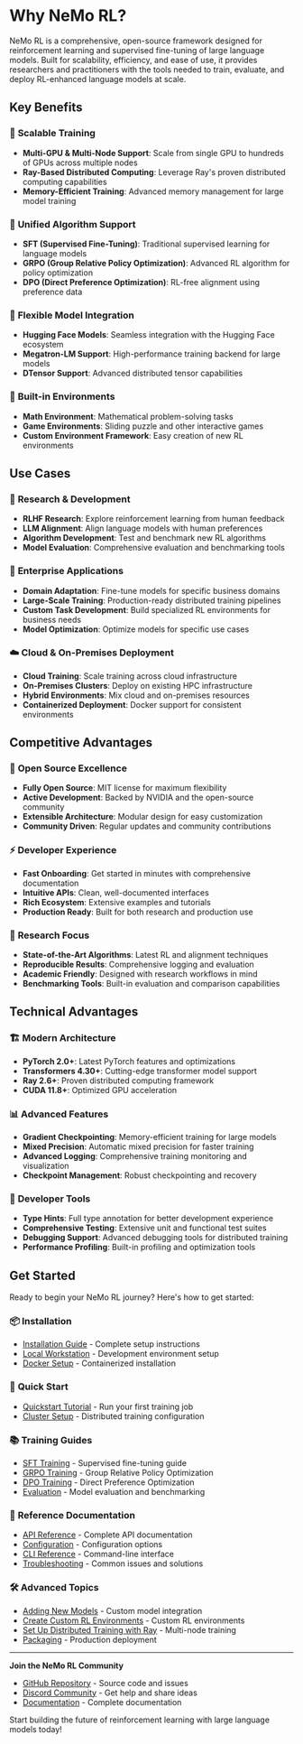 # Why NeMo RL?

NeMo RL is a comprehensive, open-source framework designed for reinforcement learning and supervised fine-tuning of large language models. Built for scalability, efficiency, and ease of use, it provides researchers and practitioners with the tools needed to train, evaluate, and deploy RL-enhanced language models at scale.

## Key Benefits

### 🚀 **Scalable Training**
- **Multi-GPU & Multi-Node Support**: Scale from single GPU to hundreds of GPUs across multiple nodes
- **Ray-Based Distributed Computing**: Leverage Ray's proven distributed computing capabilities
- **Memory-Efficient Training**: Advanced memory management for large model training

### 🧠 **Unified Algorithm Support**
- **SFT (Supervised Fine-Tuning)**: Traditional supervised learning for language models
- **GRPO (Group Relative Policy Optimization)**: Advanced RL algorithm for policy optimization
- **DPO (Direct Preference Optimization)**: RL-free alignment using preference data

### 🔧 **Flexible Model Integration**
- **Hugging Face Models**: Seamless integration with the Hugging Face ecosystem
- **Megatron-LM Support**: High-performance training backend for large models
- **DTensor Support**: Advanced distributed tensor capabilities

### 🎯 **Built-in Environments**
- **Math Environment**: Mathematical problem-solving tasks
- **Game Environments**: Sliding puzzle and other interactive games
- **Custom Environment Framework**: Easy creation of new RL environments

## Use Cases

### 🔬 **Research & Development**
- **RLHF Research**: Explore reinforcement learning from human feedback
- **LLM Alignment**: Align language models with human preferences
- **Algorithm Development**: Test and benchmark new RL algorithms
- **Model Evaluation**: Comprehensive evaluation and benchmarking tools

### 🏢 **Enterprise Applications**
- **Domain Adaptation**: Fine-tune models for specific business domains
- **Large-Scale Training**: Production-ready distributed training pipelines
- **Custom Task Development**: Build specialized RL environments for business needs
- **Model Optimization**: Optimize models for specific use cases

### ☁️ **Cloud & On-Premises Deployment**
- **Cloud Training**: Scale training across cloud infrastructure
- **On-Premises Clusters**: Deploy on existing HPC infrastructure
- **Hybrid Environments**: Mix cloud and on-premises resources
- **Containerized Deployment**: Docker support for consistent environments

## Competitive Advantages

### 🌟 **Open Source Excellence**
- **Fully Open Source**: MIT license for maximum flexibility
- **Active Development**: Backed by NVIDIA and the open-source community
- **Extensible Architecture**: Modular design for easy customization
- **Community Driven**: Regular updates and community contributions

### ⚡ **Developer Experience**
- **Fast Onboarding**: Get started in minutes with comprehensive documentation
- **Intuitive APIs**: Clean, well-documented interfaces
- **Rich Ecosystem**: Extensive examples and tutorials
- **Production Ready**: Built for both research and production use

### 🔬 **Research Focus**
- **State-of-the-Art Algorithms**: Latest RL and alignment techniques
- **Reproducible Results**: Comprehensive logging and evaluation
- **Academic Friendly**: Designed with research workflows in mind
- **Benchmarking Tools**: Built-in evaluation and comparison capabilities

## Technical Advantages

### 🏗️ **Modern Architecture**
- **PyTorch 2.0+**: Latest PyTorch features and optimizations
- **Transformers 4.30+**: Cutting-edge transformer model support
- **Ray 2.6+**: Proven distributed computing framework
- **CUDA 11.8+**: Optimized GPU acceleration

### 📊 **Advanced Features**
- **Gradient Checkpointing**: Memory-efficient training for large models
- **Mixed Precision**: Automatic mixed precision for faster training
- **Advanced Logging**: Comprehensive training monitoring and visualization
- **Checkpoint Management**: Robust checkpointing and recovery

### 🔧 **Developer Tools**
- **Type Hints**: Full type annotation for better development experience
- **Comprehensive Testing**: Extensive unit and functional test suites
- **Debugging Support**: Advanced debugging tools for distributed training
- **Performance Profiling**: Built-in profiling and optimization tools

## Get Started

Ready to begin your NeMo RL journey? Here's how to get started:

### 📦 **Installation**
- [Installation Guide](../get-started/installation.md) - Complete setup instructions
- [Local Workstation](../get-started/local-workstation.md) - Development environment setup
- [Docker Setup](../get-started/docker.md) - Containerized installation

### 🚀 **Quick Start**
- [Quickstart Tutorial](../get-started/quickstart.md) - Run your first training job
- [Cluster Setup](../get-started/cluster.md) - Distributed training configuration

### 📚 **Training Guides**
- [SFT Training](../guides/sft.md) - Supervised fine-tuning guide
- [GRPO Training](../guides/grpo.md) - Group Relative Policy Optimization
- [DPO Training](../guides/dpo.md) - Direct Preference Optimization
- [Evaluation](../guides/eval.md) - Model evaluation and benchmarking

### 📖 **Reference Documentation**
- [API Reference](../reference/api.md) - Complete API documentation
- [Configuration](../reference/configuration.md) - Configuration options
- [CLI Reference](../reference/cli.md) - Command-line interface
- [Troubleshooting](../reference/troubleshooting.md) - Common issues and solutions

### 🛠️ **Advanced Topics**
- [Adding New Models](../guides/adding-new-models.md) - Custom model integration
- [Create Custom RL Environments](../guides/environment-development.md) - Custom RL environments
- [Set Up Distributed Training with Ray](../guides/distributed-training.md) - Multi-node training
- [Packaging](../guides/packaging.md) - Production deployment

---

**Join the NeMo RL Community**
- [GitHub Repository](https://github.com/NVIDIA-NeMo/RL) - Source code and issues
- [Discord Community](https://discord.gg/nvidia-nemo) - Get help and share ideas
- [Documentation](https://docs.nvidia.com/nemo-rl/) - Complete documentation

Start building the future of reinforcement learning with large language models today! 